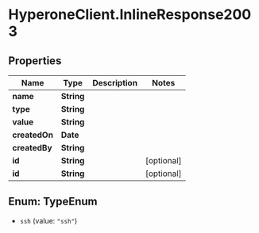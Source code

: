 # HyperoneClient.InlineResponse2003

## Properties

Name | Type | Description | Notes
------------ | ------------- | ------------- | -------------
**name** | **String** |  | 
**type** | **String** |  | 
**value** | **String** |  | 
**createdOn** | **Date** |  | 
**createdBy** | **String** |  | 
**id** | **String** |  | [optional] 
**id** | **String** |  | [optional] 



## Enum: TypeEnum


* `ssh` (value: `"ssh"`)




